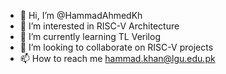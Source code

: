 - 👋 Hi, I’m @HammadAhmedKh
- 👀 I’m interested in RISC-V Architecture
- 🌱 I’m currently learning TL Verilog
- 💞️ I’m looking to collaborate on RISC-V projects
- 📫 How to reach me hammad.khan@lgu.edu.pk

<!---
HammadAhmedKh/HammadAhmedKh is a ✨ special ✨ repository because its `README.md` (this file) appears on your GitHub profile.
You can click the Preview link to take a look at your changes.
--->
